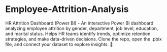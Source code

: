 # Employee-Attrition-Analysis
HR Attrition Dashboard (Power BI) - An interactive Power BI dashboard analyzing employee attrition by gender, department, job level, education, and marital status. Helps HR teams identify trends, optimize retention strategies, and make data-driven decisions. Clone the repo, open the .pbix file, and connect your dataset to explore insights. 🚀
